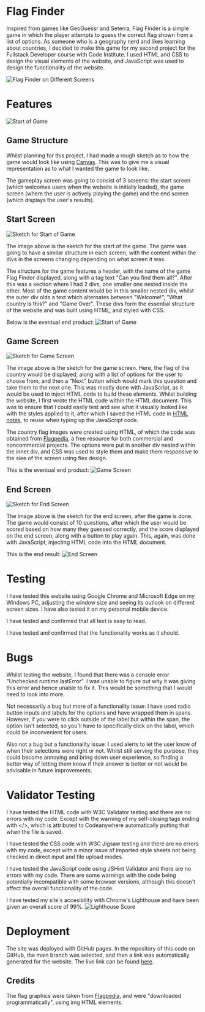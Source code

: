 # Flag Finder

Inspired from games like GeoGuessr and Seterra, Flag Finder is a simple game in which the player attempts to guess the correct flag shown from a list of options. As someone who is a geography nerd and likes learning about countries, I decided to make this game for my second project for the Fullstack Developer course with Code Institute. I used HTML and CSS to design the visual elements of the website, and JavaScript was used to design the functionality of the website.

![Flag Finder on Different Screens](assets/images/screenshot-of-screens.png)

# Features

![Start of Game](assets/images/starter-pic.png)

## Game Structure

Whilst planning for this project, I had made a rough sketch as to how the game would look like using [Canvas](https://canvas.apps.chrome). This was to give me a visual representation as to what I wanted the game to look like.

The gameplay screen was going to consist of 3 screens: the start screen (which welcomes users when the website is initially loaded), the game screen (where the user is actively playing the game) and the end screen (which displays the user's results).

## Start Screen

![Sketch for Start of Game](assets/images/start-screen-sketch.png)

The image above is the sketch for the start of the game. The game was going to have a similar structure in each screen, with the content within the divs in the screens changing depending on what screen it was.

The structure for the game features a header, with the name of the game Flag Finder displayed, along with a tag text "Can you find them all?". After this was a section where I had 2 divs, one smaller one nested inside the other. Most of the game content would be in this smaller nested div, whilst the outer div olds a text which alternates between "Welcome!", "What country is this?" and "Game Over". These divs form the essential structure of the website and was built using HTML, and styled with CSS.

Below is the eventual end product:
![Start of Game](assets/images/starter-pic.png)

## Game Screen

![Sketch for Game Screen](assets/images/gameplay-screen-sketch.png)

The image above is the sketch for the game screen. Here, the flag of the country would be displayed, along with a list of options for the user to choose from, and then a "Next" button which would mark this question and take them to the next one. This was mostly done with JavaScript, as it would be used to inject HTML code to build these elements. Whilst building the website, I first wrote the HTML code within the HTML document. This was to ensure that I could easily test and see what it visually looked like with the styles applied to it, after which I saved the HTML code in [HTML notes](html-notes.txt), to reuse when typing up the JavaScript code.

The country flag images were created using HTML, of which the code was obtained from [Flagpedia](https://www.flagpedia.net), a free resource for both commercial and noncommercial projects. The options were put in another div nested within the inner div, and CSS was used to style them and make them responsive to the siee of the screen using flex design.

This is the eventual end product:
![Game Screen](assets/images/middle-pic.png)

## End Screen

![Sketch for End Screen](assets/images/gameplay-endscreen-sketch.png)

The image above is the sketch for the end screen, after the game is done. The game would consist of 10 questions, after which the user would be scored based on how many they guessed correctly, and the score displayed on the end screen, along with a button to play again. This, again, was done with JavaScript, injecting HTML code into the HTML document.

This is the end result:
![End Screen](assets/images/end-screen.png)

# Testing

I have tested this website using Google Chrome and Microsoft Edge on my Windows PC, adjusting the window size and seeing its outlook on different screen sizes. I have also tested it on my personal mobile device.

I have tested and confirmed that all text is easy to read.

I have tested and confirmed that the functionality works as it should.

# Bugs

Whilst testing the website, I found that there was a console error "Unchecked runtime.lastError". I was unable to figure out why it was giving this error and hence unable to fix it. This would be something that I would need to look into more.

Not necessarily a bug but more of a functionality issue: I have used radio button inputs and labels for the options and have wrapped them in spans. However, if you were to click outside of the label but within the span, the option isn't selected, so you'll have to specifically click on the label, which could be inconvenient for users.

Also not a bug but a functionality issue: I used alerts to let the user know of when their selections were right or not. Whilst still serving the purpose, they could become annoying and bring down user experience, so finding a better way of letting them know if their answer is better or not would be advisable in future improvements.

# Validator Testing

I have tested the HTML code with W3C Validator testing and there are no errors with my code. Except with the warning of my self-closing tags ending with </>, which is attributed to Codeanywhere automatically putting that when the file is saved.

I have tested the CSS code with W3C Jigsaw testing and there are no errors with my code, except with a minor issue of imported style sheets not being checked in direct input and file upload modes.

I have tested the JavaScript code using JSHint Validator and there are no errors with my code. There are some warnings with the code being potentially incompatible with some browser versions, although this doesn't affect the overall functionality of the code. 

I have tested my site's accesibility with Chrome's Lighthouse and have been given an overall score of 99%.
![Lighthouse Score](assets/images/lighthouse-score.png)

# Deployment

The site was deployed with GitHub pages. In the repository of this code on GitHub, the main branch was selected, and then a link was automatically generated for the website. The live link can be found [here](https://immanueligwe151.github.io/flag-finder/).

## Credits

The flag graphics were taken from [Flagpedia](https://flagpedia.net/download), and were "downloaded programmatically", using img HTML elements.
